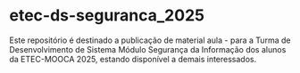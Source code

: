 # etec-ds-seguranca_2025
Este repositório é destinado a publicação de material aula - para a Turma de Desenvolvimento de Sistema Módulo Segurança da Informação dos alunos da ETEC-MOOCA 2025, estando disponível a demais interessados.
